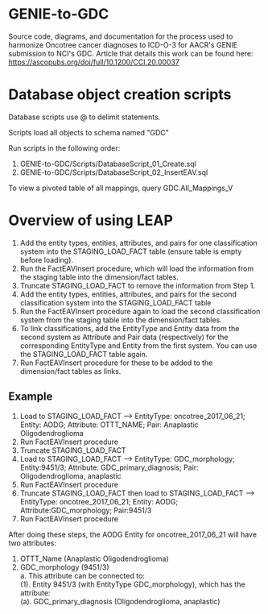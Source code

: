 # GENIE-to-GDC
Source code, diagrams, and documentation for the process used to harmonize Oncotree cancer diagnoses to ICD-O-3 for AACR's GENIE submission to NCI's GDC.  Article that details this work can be found here: https://ascopubs.org/doi/full/10.1200/CCI.20.00037

# Database object creation scripts
Database scripts use @ to delimit statements.

Scripts load all objects to schema named "GDC"

Run scripts in the following order:
1. GENIE-to-GDC/Scripts/DatabaseScript_01_Create.sql
2. GENIE-to-GDC/Scripts/DatabaseScript_02_InsertEAV.sql

To view a pivoted table of all mappings, query GDC.All_Mappings_V

# Overview of using LEAP
1. Add the entity types, entities, attributes, and pairs for one classification system into the STAGING_LOAD_FACT table (ensure table is empty before loading).
2. Run the FactEAVInsert procedure, which will load the information from the staging table into the dimension/fact tables.
3. Truncate STAGING_LOAD_FACT to remove the information from Step 1.
4. Add the entity types, entities, attributes, and pairs for the second classification system into the STAGING_LOAD_FACT table 
5. Run the FactEAVInsert procedure again to load the second classification system from the staging table into the dimension/fact tables.
6. To link classifications, add the EntityType and Entity data from the second system as Attribute and Pair data (respectively) for the corresponding EntityType and Entity from the first system.  You can use the STAGING_LOAD_FACT table again.
7. Run FactEAVInsert procedure for these to be added to the dimension/fact tables as links.

## Example
1. Load to STAGING_LOAD_FACT --> EntityType: oncotree_2017_06_21; Entity: AODG; Attribute: OTTT_NAME; Pair: Anaplastic Oligodendroglioma
2. Run FactEAVInsert procedure
3. Truncate STAGING_LOAD_FACT
4. Load to STAGING_LOAD_FACT --> EntityType: GDC_morphology; Entity:9451/3; Attribute: GDC_primary_diagnosis; Pair: Oligodendroglioma, anaplastic
5. Run FactEAVInsert procedure
6. Truncate STAGING_LOAD_FACT then load to STAGING_LOAD_FACT --> EntityType: oncotree_2017_06_21; Entity: AODG; Attribute:GDC_morphology; Pair:9451/3
7. Run FactEAVInsert procedure

After doing these steps, the AODG Entity for oncotree_2017_06_21 will have two attributes: 
  1. OTTT_Name (Anaplastic Oligodendroglioma)
  2. GDC_morphology (9451/3) </br>
     a.  This attribute can be connected to: </br>
         (1). Entity 9451/3 (with EntityType GDC_morphology), which has the attribute: </br>
              (a).  GDC_primary_diagnosis (Oligodendroglioma, anaplastic)

